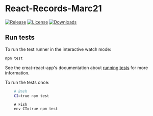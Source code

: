 # React-Records-Marc21

[![Release](https://img.shields.io/npm/v/react-records-marc21)](https://www.npmjs.com/package/react-invenio-deposit)
[![License](https://img.shields.io/github/license/inveniosoftware/react-records-marc21)](https://github.com/inveniosoftware/react-invenio-deposit/blob/master/LICENSE)
[![Downloads](https://img.shields.io/npm/dm/react-records-marc21)](https://www.npmjs.com/package/react-invenio-deposit)

## Run tests

To run the test runner in the interactive watch mode:

```bash
npm test
```

See the creat-react-app's documentation about [running tests](https://create-react-app.dev/docs/running-tests/) for more information.

To run the tests once:

```bash
    # Bash
    CI=true npm test
```

```fish
    # Fish
    env CI=true npm test
```
